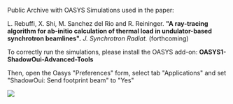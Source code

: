 Public Archive with OASYS Simulations used in the paper:

L. Rebuffi, X. Shi, M. Sanchez del Rio and R. Reininger. **"A ray-tracing algorithm for ab-initio calculation of thermal load in undulator-based synchrotron beamlines".** *J. Synchrotron Radiat.* (forthcoming)

To correctly run the simulations, please install the OASYS add-on: **OASYS1-ShadowOui-Advanced-Tools** 

Then, open the Oasys "Preferences" form, select tab "Applications" and set "ShadowOui: Send footprint beam" to "Yes"

<img src=“https://github.com/lucarebuffi/Paper_JSR_gy5009/blob/master/Footprint_Beam.png”>
